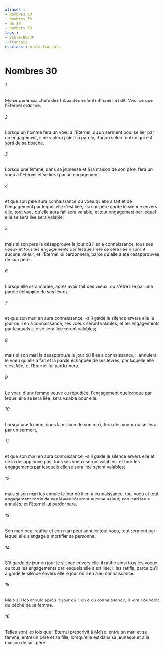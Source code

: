 ```yaml
---
aliases : 
- Nombres 30
- Nombres 30
- Nb 30
- Numbers 30
tags : 
- Bible/Nb/30
- français
cssclass : bible-français
---
```


# Nombres 30

###### 1
Moïse parla aux chefs des tribus des enfants d'Israël, et dit: Voici ce que l'Eternel ordonne.
###### 2
Lorsqu'un homme fera un voeu à l'Eternel, ou un serment pour se lier par un engagement, il ne violera point sa parole, il agira selon tout ce qui est sorti de sa bouche.
###### 3
Lorsqu'une femme, dans sa jeunesse et à la maison de son père, fera un voeu à l'Eternel et se liera par un engagement,
###### 4
et que son père aura connaissance du voeu qu'elle a fait et de l'engagement par lequel elle s'est liée, -si son père garde le silence envers elle, tout voeu qu'elle aura fait sera valable, et tout engagement par lequel elle se sera liée sera valable;
###### 5
mais si son père la désapprouve le jour où il en a connaissance, tous ses voeux et tous les engagements par lesquels elle se sera liée n'auront aucune valeur; et l'Eternel lui pardonnera, parce qu'elle a été désapprouvée de son père.
###### 6
Lorsqu'elle sera mariée, après avoir fait des voeux, ou s'être liée par une parole échappée de ses lèvres,
###### 7
et que son mari en aura connaissance, -s'il garde le silence envers elle le jour où il en a connaissance, ses voeux seront valables, et les engagements par lesquels elle se sera liée seront valables;
###### 8
mais si son mari la désapprouve le jour où il en a connaissance, il annulera le voeu qu'elle a fait et la parole échappée de ses lèvres, par laquelle elle s'est liée; et l'Eternel lui pardonnera.
###### 9
Le voeu d'une femme veuve ou répudiée, l'engagement quelconque par lequel elle se sera liée, sera valable pour elle.
###### 10
Lorsqu'une femme, dans la maison de son mari, fera des voeux ou se liera par un serment,
###### 11
et que son mari en aura connaissance, -s'il garde le silence envers elle et ne la désapprouve pas, tous ses voeux seront valables, et tous les engagements par lesquels elle se sera liée seront valables;
###### 12
mais si son mari les annule le jour où il en a connaissance, tout voeu et tout engagement sortis de ses lèvres n'auront aucune valeur, son mari les a annulés; et l'Eternel lui pardonnera.
###### 13
Son mari peut ratifier et son mari peut annuler tout voeu, tout serment par lequel elle s'engage à mortifier sa personne.
###### 14
S'il garde de jour en jour le silence envers elle, il ratifie ainsi tous les voeux ou tous les engagements par lesquels elle s'est liée; il les ratifie, parce qu'il a gardé le silence envers elle le jour où il en a eu connaissance.
###### 15
Mais s'il les annule après le jour où il en a eu connaissance, il sera coupable du péché de sa femme.
###### 16
Telles sont les lois que l'Eternel prescrivit à Moïse, entre un mari et sa femme, entre un père et sa fille, lorsqu'elle est dans sa jeunesse et à la maison de son père.

